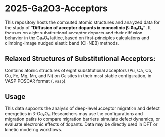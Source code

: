 # 2025-Ga2O3-Acceptors

This repository hosts the computed atomic structures and analyzed data for the study of **"Diffusion of acceptor dopants in monoclinic β-Ga₂O₃"**. It focuses on eight substitutional acceptor dopants and their diffusion behavior in the Ga₂O₃ lattice, based on first-principles calculations and climbing-image nudged elastic band (CI-NEB) methods.

## Relaxed Structures of Substitutional Acceptors:
Contains atomic structures of eight substitutional acceptors (Au, Ca, Co, Cu, Fe, Mg, Mn, and Ni) on Ga sites in their most stable configuration, in VASP POSCAR format (`.vasp`).

## Usage

This data supports the analysis of deep-level acceptor migration and defect energetics in β-Ga₂O₃. Researchers may use the configurations and migration paths to compare migration barriers, simulate defect dynamics, or evaluate electronic effects of dopants. Data may be directly used in DFT or kinetic modeling workflows.
